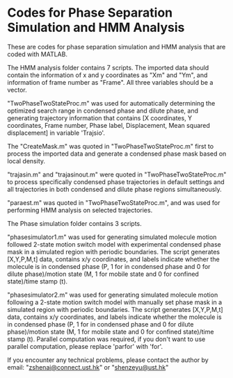 # Codes for Phase Separation Simulation and HMM Analysis
These are codes for phase separation simulation and HMM analysis that are coded with MATLAB.


The HMM analysis folder contains 7 scripts. The imported data should contain the information of x and y coordinates as "Xm" and "Ym", and information of frame number as "Frame". All three variables should be a vector.

"TwoPhaseTwoStateProc.m" was used for automatically determining the optimized search range in condensed phase and dilute phase, and generating trajectory information that contains [X coordinates, Y coordinates, Frame number, Phase label, Displacement, Mean squared displacement] in variable 'Trajsio'.

The "CreateMask.m" was quoted in "TwoPhaseTwoStateProc.m" first to process the imported data and generate a condensed phase mask based on local density.

"trajasin.m" and "trajasinout.m" were quoted in "TwoPhaseTwoStateProc.m" to process specifically condensed phase trajectories in default settings and all trajectories in both condensed and dilute phase regions simultaneously.

"paraest.m" was quoted in "TwoPhaseTwoStateProc.m", and was used for performing HMM analysis on selected trajectories.


The Phase simulation folder contains 3 scripts.

"phasesimulator1.m" was used for generating simulated molecule motion followed 2-state motion switch model with experimental condensed phase mask in a simulated region with periodic boundaries. The script generates [X,Y,P,M,t] data, contains x/y coordinates, and labels indicate whether the molecule is in condensed phase (P, 1 for in condensed phase and 0 for dilute phase)/motion state (M, 1 for mobile state and 0 for confined state)/time stamp (t).

"phasesimulator2.m" was used for generating simulated molecule motion following a 2-state motion switch model with manually set phase mask in a simulated region with periodic boundaries. The script generates [X,Y,P,M,t] data, contains x/y coordinates, and labels indicate whether the molecule is in condensed phase (P, 1 for in condensed phase and 0 for dilute phase)/motion state (M, 1 for mobile state and 0 for confined state)/time stamp (t). Parallel computation was required, if you don't want to use parallel computation, please replace 'parfor' with 'for'.


If you encounter any technical problems, please contact the author by email: "zshenai@connect.ust.hk" or "shenzeyu@ust.hk"
